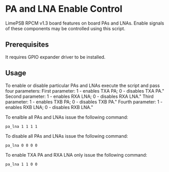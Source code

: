 # PA and LNA Enable Control

LimePSB RPCM v1.3 board features on board PAs and LNAs. Enable signals of these components may be controlled using this script.

## Prerequisites

It requires GPIO expander driver to be installed.

## Usage

To enable or disable particular PAs and LNAs execute the script and pass four parameters:
First parameter: 1 - enables TXA PA;  0 - disables TXA PA."
Second parameter: 1 - enables RXA LNA; 0 - disables RXA LNA."
Third parameter: 1 - enables TXB PA;  0 - disables TXB PA."
Fourth parameter: 1 - enables RXB LNA; 0 - disables RXB LNA."

To enalble all PAs and LNAs issue the following command:

```
pa_lna 1 1 1 1
```

To disable all PAs and LNAs issue the following command:

```
pa_lna 0 0 0 0
```

To enable TXA PA and RXA LNA only issue the following command:

```
pa_lna 1 1 0 0
```

